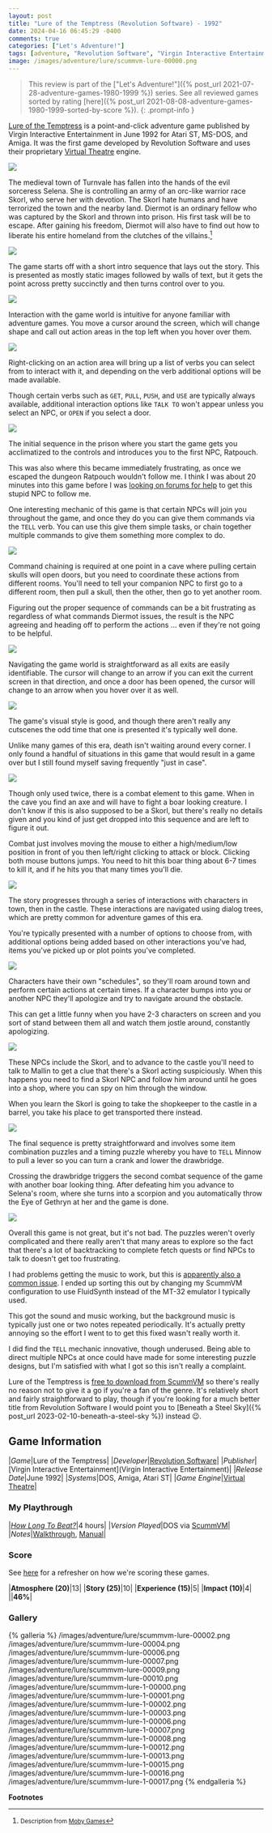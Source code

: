 ```yaml
---
layout: post
title: "Lure of the Temptress (Revolution Software) - 1992"
date: 2024-04-16 06:45:29 -0400
comments: true
categories: ["Let's Adventure!"]
tags: [adventure, "Revolution Software", "Virgin Interactive Entertainment", "Virtual Theatre"]
image: /images/adventure/lure/scummvm-lure-00000.png
---
```

> This review is part of the ["Let's Adventure!"]({% post_url 2021-07-28-adventure-games-1980-1999 %}) series. See all reviewed games sorted by rating [here]({% post_url 2021-08-08-adventure-games-1980-1999-sorted-by-score %}).
{: .prompt-info }

[Lure of the Temptress](https://en.wikipedia.org/wiki/Lure_of_the_Temptress) is a point-and-click adventure game published by Virgin Interactive Entertainment in June 1992 for Atari ST, MS-DOS, and Amiga. It was the first game developed by Revolution Software and uses their proprietary [Virtual Theatre](https://en.wikipedia.org/wiki/Virtual_Theatre) engine.

![](/images/adventure/lure/scummvm-lure-1-00010.png)

The medieval town of Turnvale has fallen into the hands of the evil sorceress Selena. She is controlling an army of an orc-like warrior race Skorl, who serve her with devotion. The Skorl hate humans and have terrorized the town and the nearby land. Diermot is an ordinary fellow who was captured by the Skorl and thrown into prison. His first task will be to escape. After gaining his freedom, Diermot will also have to find out how to liberate his entire homeland from the clutches of the villains.[^1]

![](/images/adventure/lure/scummvm-lure-1.png)

The game starts off with a short intro sequence that lays out the story. This is presented as mostly static images followed by walls of text, but it gets the point across pretty succinctly and then turns control over to you.

![](/images/adventure/lure/scummvm-lure-00001.png)

Interaction with the game world is intuitive for anyone familiar with adventure games. You move a cursor around the screen, which will change shape and call out action areas in the top left when you hover over them.

![](/images/adventure/lure/scummvm-lure-00008.png)

Right-clicking on an action area will bring up a list of verbs you can select from to interact with it, and depending on the verb additional options will be made available.

Though certain verbs such as `GET`, `PULL`, `PUSH`, and `USE` are typically always available, additional interaction options like `TALK TO` won't appear unless you select an NPC, or `OPEN` if you select a door.

![](/images/adventure/lure/scummvm-lure-00003.png)

The initial sequence in the prison where you start the game gets you acclimatized to the controls and introduces you to the first NPC, Ratpouch.

This was also where this became immediately frustrating, as once we escaped the dungeon Ratpouch wouldn't follow me. I think I was about 20 minutes into this game before I was [looking on forums for help](https://www.gog.com/forum/lure_of_the_temptress/ratpouch_keeps_disappearing_and_reappearing_through_the_exit_of_the_sewers) to get this stupid NPC to follow me.

One interesting mechanic of this game is that certain NPCs will join you throughout the game, and once they do you can give them commands via the `TELL` verb. You can use this give them simple tasks, or chain together multiple commands to give them something more complex to do.

![](/images/adventure/lure/scummvm-lure-1-00005.png)

Command chaining is required at one point in a cave where pulling certain skulls will open doors, but you need to coordinate these actions from different rooms. You'll need to tell your companion NPC to first go to a different room, then pull a skull, then the other, then go to yet another room.

Figuring out the proper sequence of commands can be a bit frustrating as regardless of what commands Diermot issues, the result is the NPC agreeing and heading off to perform the actions ... even if they're not going to be helpful.

![](/images/adventure/lure/scummvm-lure-00005.png)

Navigating the game world is straightforward as all exits are easily identifiable. The cursor will change to an arrow if you can exit the current screen in that direction, and once a door has been opened, the cursor will change to an arrow when you hover over it as well.

![](/images/adventure/lure/scummvm-lure-00011.png)

The game's visual style is good, and though there aren't really any cutscenes the odd time that one is presented it's typically well done.

Unlike many games of this era, death isn't waiting around every corner. I only found a handful of situations in this game that would result in a game over but I still found myself saving frequently "just in case".

![](/images/adventure/lure/scummvm-lure-1-00009.png)

Though only used twice, there is a combat element to this game. When in the cave you find an axe and will have to fight a boar looking creature. I don't know if this is also supposed to be a Skorl, but there's really no details given and you kind of just get dropped into this sequence and are left to figure it out.

Combat just involves moving the mouse to either a high/medium/low position in front of you then left/right clicking to attack or block. Clicking both mouse buttons jumps. You need to hit this boar thing about 6-7 times to kill it, and if he hits you that many times you'll die.

![](/images/adventure/lure/scummvm-lure-1-00014.png)

The story progresses through a series of interactions with characters in town, then in the castle. These interactions are navigated using dialog trees, which are pretty common for adventure games of this era.

You're typically presented with a number of options to choose from, with additional options being added based on other interactions you've had, items you've picked up or plot points you've completed.

![](/images/adventure/lure/scummvm-lure-1-00004.png)

Characters have their own "schedules", so they'll roam around town and perform certain actions at certain times. If a character bumps into you or another NPC they'll apologize and try to navigate around the obstacle.

This can get a little funny when you have 2-3 characters on screen and you sort of stand between them all and watch them jostle around, constantly apologizing.

![](/images/adventure/lure/scummvm-lure-1-00011.png)

These NPCs include the Skorl, and to advance to the castle you'll need to talk to Mallin to get a clue that there's a Skorl acting suspiciously. When this happens you need to find a Skorl NPC and follow him around until he goes into a shop, where you can spy on him through the window.

When you learn the Skorl is going to take the shopkeeper to the castle in a barrel, you take his place to get transported there instead.

![](/images/adventure/lure/scummvm-lure-2.png)

The final sequence is pretty straightforward and involves some item combination puzzles and a timing puzzle whereby you have to `TELL` Minnow to pull a lever so you can turn a crank and lower the drawbridge.

Crossing the drawbridge triggers the second combat sequence of the game with another boar looking thing. After defeating him you advance to Selena's room, where she turns into a scorpion and you automatically throw the Eye of Gethryn at her and the game is done.

![](/images/adventure/lure/scummvm-lure-1-00018.png)

Overall this game is not great, but it's not bad. The puzzles weren't overly complicated and there really aren't that many areas to explore so the fact that there's a lot of backtracking to complete fetch quests or find NPCs to talk to doesn't get too frustrating.

I had problems getting the music to work, but this is [apparently also a common issue](https://www.gog.com/forum/lure_of_the_temptress/lure_of_temptress_no_music_plays_intermittently). I ended up sorting this out by changing my ScummVM configuration to use FluidSynth instead of the MT-32 emulator I typically used.

This got the sound and music working, but the background music is typically just one or two notes repeated periodically. It's actually pretty annoying so the effort I went to to get this fixed wasn't really worth it.

I did find the `TELL` mechanic innovative, though underused. Being able to direct multiple NPCs at once could have made for some interesting puzzle designs, but I'm satisfied with what I got so this isn't really a complaint.

Lure of the Temptress is [free to download from ScummVM](https://scummvm.org/games/#games-lure:lure) so there's really no reason not to give it a go if you're a fan of the genre. It's relatively short and fairly straightforward to play, though if you're looking for a much better title from Revolution Software I would point you to [Beneath a Steel Sky]({% post_url 2023-02-10-beneath-a-steel-sky %}) instead 😉.

## Game Information

|*Game*|Lure of the Temptress|
|*Developer*|[Revolution Software](https://en.wikipedia.org/wiki/Revolution_Software)|
|*Publisher*|[Virgin Interactive Entertainment](Virgin Interactive Entertainment)|
|*Release Date*|June 1992|
|*Systems*|DOS, Amiga, Atari ST|
|*Game Engine*|[Virtual Theatre](https://wiki.scummvm.org/index.php?title=Lure)|

### My Playthrough

|[*How Long To Beat?*](https://howlongtobeat.com/game/5448)|4 hours|
|*Version Played*|DOS via [ScummVM](https://www.scummvm.org/)|
|*Notes*|[Walkthrough](https://www.walkthroughking.com/text/lureofthetemptress.aspx), [Manual](https://openretro.org/file/76de1d3a7edfa87b461d18a6195ddcded6c3d964/Manual%20%28en%2Cit%29.pdf)|

### Score

See [here](https://www.alexbevi.com/blog/2021/07/28/adventure-games-1980-1999/#scoring) for a refresher on how we're scoring these games.

|**Atmosphere (20)**|13|
|**Story (25)**|10|
|**Experience (15)**|5|
|**Impact (10)**|4|
||**46%**|

### Gallery

{% galleria %}
/images/adventure/lure/scummvm-lure-00002.png
/images/adventure/lure/scummvm-lure-00004.png
/images/adventure/lure/scummvm-lure-00006.png
/images/adventure/lure/scummvm-lure-00007.png
/images/adventure/lure/scummvm-lure-00009.png
/images/adventure/lure/scummvm-lure-00010.png
/images/adventure/lure/scummvm-lure-1-00000.png
/images/adventure/lure/scummvm-lure-1-00001.png
/images/adventure/lure/scummvm-lure-1-00002.png
/images/adventure/lure/scummvm-lure-1-00003.png
/images/adventure/lure/scummvm-lure-1-00006.png
/images/adventure/lure/scummvm-lure-1-00007.png
/images/adventure/lure/scummvm-lure-1-00008.png
/images/adventure/lure/scummvm-lure-1-00012.png
/images/adventure/lure/scummvm-lure-1-00013.png
/images/adventure/lure/scummvm-lure-1-00015.png
/images/adventure/lure/scummvm-lure-1-00016.png
/images/adventure/lure/scummvm-lure-1-00017.png
{% endgalleria %}

**Footnotes**

[^1]: <small>Description from [Moby Games](https://www.mobygames.com/game/1134/lure-of-the-temptress/)</small>